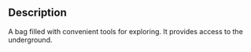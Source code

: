 ## Description
A bag filled with convenient tools for exploring. It provides access to the underground.